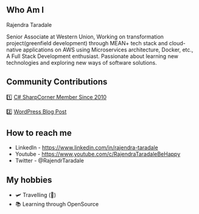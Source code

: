 ## Who Am I 

Rajendra Taradale

Senior Associate at Western Union, Working on transformation project(greenfield development) through MEAN+ tech stack and cloud-native applications on AWS using Microservices architecture, Docker, etc., A Full Stack Development enthusiast. Passionate about learning new technologies and exploring new ways of software solutions.

##  Community Contributions
  :one: [C# SharpCorner Member Since 2010](https://www.c-sharpcorner.com/members/rajendra-taradale3)
  
  :two: [WordPress Blog Post](https://rajendrataradale.wordpress.com/)

## How to reach me 
- LinkedIn - https://www.linkedin.com/in/rajendra-taradale
- Youtube - https://www.youtube.com/c/RajendraTaradaleBeHappy
- Twitter - @RajendrTaradale

## My hobbies
- :small_airplane: Travelling (:musical_note:)
- :books: Learning through OpenSource
